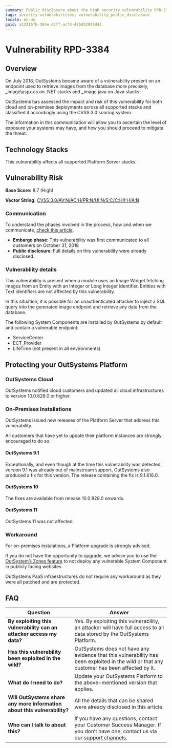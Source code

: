 ```yaml
---
summary: Public disclosure about the high security vulnerability RPD-3384
tags: security-vulnerabilities; vulnerability_public_disclosure
locale: en-us
guid: a13315fb-394e-42ff-acf4-475032943d43
---
```


# Vulnerability RPD-3384

## Overview

On July 2018, OutSystems became aware of a vulnerability present on an endpoint used to retrieve images from the database more precisely,  _image\aspx.cs on .NET stacks and _image.java on Java stacks.

OutSystems has assessed the impact and risk of this vulnerability for both cloud and on-premises deployments across all supported stacks and classified it accordingly using the CVSS 3.0 scoring system.

The information in this communication will allow you to ascertain the level of exposure your systems may have, and how you should proceed to mitigate the threat.
 

## Technology Stacks

This vulnerability affects all supported Platform Server stacks.


## Vulnerability Risk

**Base Score:** 8.7 (High)

**Vector String:** [CVSS:3.0/AV:N/AC:H/PR:N/UI:N/S:C/C:H/I:H/A:N](https://www.first.org/cvss/calculator/3.0#CVSS:3.0/AV:N/AC:H/PR:N/UI:N/S:C/C:H/I:H/A:N)

### Communication
To understand the phases involved in the process, how and when we communicate, [check this article](https://success.outsystems.com/Support/Security/Vulnerabilities).

   * **Embargo phase**: This vulnerability was first communicated to all customers on October 31, 2018
   * **Public disclosure**: Full details on this vulnerability were already disclosed.

### Vulnerability details

This vulnerability is present when a module uses an Image Widget fetching images from an Entity with an Integer or Long Integer identifier. Entities with Text identifiers are not affected by this vulnerability.

In this situation, it is possible for an unauthenticated attacker to inject a SQL query into the generated image endpoint and retrieve any data from the database. 

The following System Components are installed by OutSystems by default and contain a vulnerable endpoint:

* ServiceCenter
* ECT_Provider
* LifeTime (not present in all environments)

## Protecting your OutSystems Platform

### OutSystems Cloud

OutSystems notified cloud customers and updated all cloud infrastructures to version 10.0.828.0 or higher.

### On-Premises Installations

OutSystems issued new releases of the Platform Server that address this vulnerability.

All customers that have yet to update their platform instances are strongly encouraged to do so.

#### OutSystems 9.1

Exceptionally, and even though at the time this vulnerability was detected, version 9.1 was already out of mainstream support, OutSystems also produced a fix for this version. The release containing the fix is 9.1.616.0.

#### OutSystems 10
The fixes are available from release 10.0.828.0 onwards.

#### OutSystems 11

OutSystems 11 was not affected.

### Workaround

For on-premises instalations, a Platform upgrade is strongly advised.

If you do not have the opportunity to upgrade, we advise you to use the [OutSystem’s Zones feature](https://success.outsystems.com/Documentation/10/Managing_the_Applications_Lifecycle/Deploy_Applications/Selective_Deployment_Using_Zones) to not deploy any vulnerable System Component in publicly facing websites. 

OutSystems PaaS infraestructures do not require any workaround as they were all patched and are protected.


## FAQ

| Question         | Answer                                             |
|--------------------------------------------------------------------------|---------------------------------------------------------------------------------------------------------------------------------------------------------------------|
| **By exploiting this vulnerability can an attacker access my data?**         | Yes. By exploiting this vulnerability, an attacker will have full access to all data stored by the OutSystems Platform.                                             |
| **Has this vulnerability been exploited in the wild?**                   | OutSystems does not have any evidence that this vulnerability has been exploited in the wild or that any customer has been affected by it.                          |
| **What do I need to do?**                                                | Update your OutSystems Platform to the above-mentioned version that applies. 
| **Will OutSystems share any more information about this vulnerability?** | All the details that can be shared were already disclosed in this article.
| **Who can I talk to about this?**                                        | If you have any questions, contact your Customer Success Manager. If you don’t have one, contact us via our [support channels](https://success.outsystems.com/Support/Enterprise_Customers/OutSystems_Support/01_Contact_OutSystems_technical_support#Contact_Channels). |
